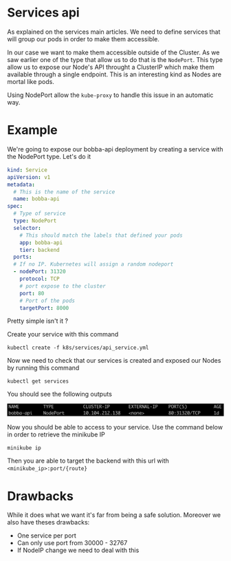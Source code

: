 # Services api

As explained on the services main articles. We need to define services that will group our pods in order to make them accessible.

In our case we want to make them accessible outside of the Cluster. As we saw earlier one of the type that allow us to do that is the ```NodePort```. This type allow us to expose our Node's API throught a ClusterIP which make them available through a single endpoint. This is an interesting kind as Nodes are mortal like pods.

Using NodePort allow the ```kube-proxy``` to handle this issue in an automatic way.

# Example

We're going to expose our bobba-api deployment by creating a service with the NodePort type. Let's do it

```yaml
kind: Service
apiVersion: v1
metadata:
  # This is the name of the service
  name: bobba-api
spec:
  # Type of service
  type: NodePort
  selector:
    # This should match the labels that defined your pods
    app: bobba-api
    tier: backend
  ports:
  # If no IP. Kubernetes will assign a random nodeport
  - nodePort: 31320
    protocol: TCP
    # port expose to the cluster
    port: 80
    # Port of the pods
    targetPort: 8000
```

Pretty simple isn't it ?

Create your service with this command

```shell
kubectl create -f k8s/services/api_service.yml
```

Now we need to check that our services is created and exposed our Nodes by running this command

```shell
kubectl get services
```

You should see the following outputs

![bobba service](../../img/bobba-api.png)

Now you should be able to access to your service. Use the command below in order to retrieve the minikube IP

```shell
minikube ip
```

Then you are able to target the backend with this url with ```<minikube_ip>:port/{route}```

# Drawbacks

While it does what we want it's far from being a safe solution. Moreover we also have theses drawbacks:

- One service per port
- Can only use port from 30000 - 32767
- If NodeIP change we need to deal with this
